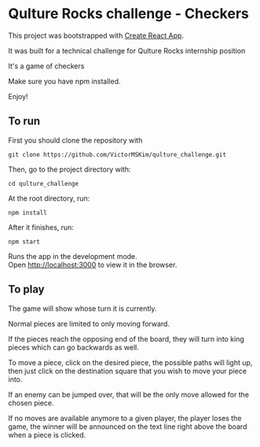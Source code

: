 # Qulture Rocks challenge - Checkers

This project was bootstrapped with [Create React App](https://github.com/facebook/create-react-app).

It was built for a technical challenge for Qulture Rocks internship position

It's a game of checkers

Make sure you have npm installed.

Enjoy! 

## To run

First you should clone the repository with 

```
git clone https://github.com/VictorMSKim/qulture_challenge.git
```

Then, go to the project directory with:

```
cd qulture_challenge
```

At the root directory, run:

```
npm install
```

After it finishes, run:

```
npm start
```

Runs the app in the development mode.<br />
Open [http://localhost:3000](http://localhost:3000) to view it in the browser.

## To play

The game will show whose turn it is currently.

Normal pieces are limited to only moving forward.

If the pieces reach the opposing end of the board, they will turn into king pieces which can go backwards as well.

To move a piece, click on the desired piece, the possible paths will light up, then just click on the destination square that you wish to move your piece into.

If an enemy can be jumped over, that will be the only move allowed for the chosen piece.

If no moves are available anymore to a given player, the player loses the game, the winner will be announced on the text line right above the board when a piece is clicked.